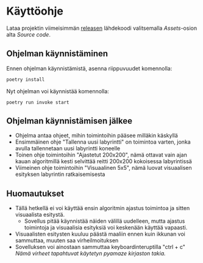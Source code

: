 # Käyttöohje

Lataa projektin viimeisimmän [releasen](https://github.com/Sippee/Labyrintin-Ratkoja/releases) lähdekoodi valitsemalla _Assets_-osion alta _Source code_.

## Ohjelman käynnistäminen

Ennen ohjelman käynnistämistä, asenna riippuvuudet komennolla:

```bash
poetry install
```

Nyt ohjelman voi käynnistää komennolla:

```
poetry run invoke start
```

## Ohjelman käynnistämisen jälkee
- Ohjelma antaa ohjeet, mihin toimintoihin pääsee milläkin käskyllä
- Ensimmäinen ohje "Tallenna uusi labyrintti" on toimintoa varten, jonka avulla tallennetaan uusi labyrintti koneelle
- Toinen ohje toimintoihin "Ajastetut 200x200", nämä ottavat vain ajan kauan algoritmillä kesti selvittää reitti 200x200 kokoisessa labyrintissä
- Viimeinen ohje toimintoihin "Visuaalinen 5x5", nämä luovat visuaalisen esityksen labyrintin ratkaisemisesta

## Huomautukset
- Tällä hetkellä ei voi käyttää ensin algoritmin ajastus toimintoa ja sitten visuaalista esitystä.  
  - Sovellus pitää käynnistää näiden välillä uudelleen, mutta ajastus toimintoja ja visuaalisia esityksiä voi keskenään käyttää vapaasti.  
- Visuaalisten esitysten kuuluu päästä maaliin ennen kuin ikkunan voi sammuttaa, muuten saa virheilmoituksen
- Sovelluksen voi ainostaan sammuttaa keyboardinteruptilla "ctrl + c"
*Nämä virheet tapahtuvat käytetyn pyamaze kirjaston takia.*
